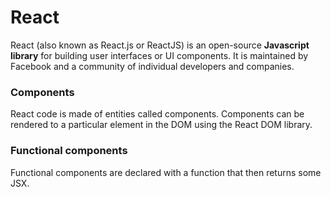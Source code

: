 # React

React (also known as React.js or ReactJS) is an open-source **Javascript library**
for building user interfaces or UI components. It is maintained by Facebook and a community of 
individual developers and companies.

### Components
React code is made of entities called components. Components can be rendered to a particular element 
in the DOM using the React DOM library.

### Functional components
Functional components are declared with a function that then returns some JSX.